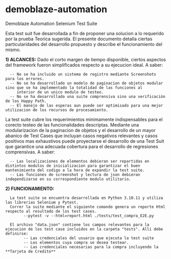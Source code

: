 # demoblaze-automation
Demoblaze Automation Selenium Test Suite


Esta test suit fue desarrollada a fin de proponer una solucion a lo requerido por la prueba Teorica sugerida.
El presente documento detalla ciertas particularidades del desarrollo propuesto y describe el funcionamiento del mismo. 

**1) ALCANCES:** Dado el corto margen de tiempo disponible, ciertos aspectos del framework fueron simplificados respecto a su ejecucion ideal. A saber:

      -- No se ha incluido un sistema de registro mediante Screenshots para los errores.
      -- No se ha desarrollado un modelo de paginacion de objetos modular sino que se ha implementado la totalidad de las funciones al 
         interior de un unico modulo de testeo.
      -- No se ha desarrollado una suite comprensiva sino una verificación de los Happy Path.
      -- El manejo de las esperas aun puede ser optimisado para una mejor utilizacion de los recursos de procesamiento. 

La test suite cubre los requerimientos minimamente indispensables para el corecto testeo de las funcionalidades descriptas.
Mediante una modularizacion de la paginacion de objetos y el desarrollo de un mayor abanico de Test Cases que incluyan casos negativos relevantes y casos positivos mas exhaustivos puede proyectarse el desarrollo de una Test Suit que garantice una adecuada cobertura para 
el desarrollo de regresiones comprensivas. A saber:

      -- Las localizaciones de elementos debieran ser repartidas en distintos modulos de inicializacion para garantizar el buen mantenimiento del codigo a la hora de expandir la test suite.
      -- Las funciones de screenshot y lectura de json debieran independizarse en su correspondiente modulo utilitario. 

**2) FUNCIONAMIENTO:** 

      La test suite se encuentra desarrollada en Python 3.10.11 y utiliza las librerias Selenium y Pytest. 
      Correr la suite mediante el siguiente comando genera un reporte Html respecto al resultado de los test cases.
            --pytest -v --html=report.html ./tests/test_compra_E2E.py

      El archivo "data.json" contiene los campos relevantes para la ejecucion de los test case incluidos en la carpeta "tests". Alli debe definirse:
            -- Las credenciales del usuario que ejecuta la test suite
            -- Los elementos cuya compra se desea testear.
            -- Las credenciales necesarias para la compra incluyendo la **Tarjeta de Credito**
      


